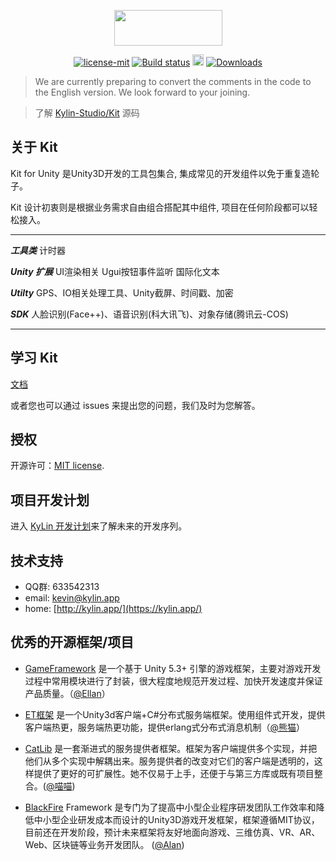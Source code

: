 <p align="center"><img width="173" height="57" src="https://kylin.app/imgs/logo.png"></p>

<p align="center">
<a href="https://github.com/Kylin-Studio/Kit/blob/master/LICENSE">
  <img src="https://img.shields.io/badge/license-MIT-blue.svg" title="license-mit" /></a>
<a href="https://ci.appveyor.com/project/gjmvvv/kit">
  <img src="https://ci.appveyor.com/api/projects/status/tk3o571mwbw2rykj?svg=true" title="Build status"/></a>
<a href="https://github.com/Kylin-Studio/Kit/">
  <img src="https://img.shields.io/badge/version-v0.1.0-green.svg" alt="GitHub version" height="18"></a>
<a href="https://github.com/Kylin-Studio/Kit/releases">
  <img src="https://img.shields.io/badge/Download-1k-green.svg" alt="Downloads" /></a>
</p>

> We are currently preparing to convert the comments in the code to the English version. We look forward to your joining.

> 了解 [Kylin-Studio/Kit](https://github.com/Kylin-Studio/Kit) 源码


## 关于 Kit

Kit for Unity 是Unity3D开发的工具包集合, 集成常见的开发组件以免于重复造轮子。

Kit 设计初衷则是根据业务需求自由组合搭配其中组件, 项目在任何阶段都可以轻松接入。

---

***工具类*** 计时器

***Unity 扩展*** UI渲染相关 Ugui按钮事件监听 国际化文本

***Utilty*** GPS、IO相关处理工具、Unity截屏、时间戳、加密

***SDK*** 人脸识别(Face++)、语音识别(科大讯飞)、对象存储(腾讯云-COS)

---


## 学习 Kit

[文档](https://manual.kylin.app/) 

或者您也可以通过 issues 来提出您的问题，我们及时为您解答。


## 授权

开源许可：[MIT license](http://opensource.org/licenses/MIT).


## 项目开发计划

进入 [KyLin 开发计划](https://www.teambition.com/project/5c641818c156ca00170bcc98/tasks/scrum/5c6418a49502f00017416bd7)来了解未来的开发序列。


## 技术支持

* QQ群: 633542313
* email: kevin@kylin.app
* home: [http://kylin.app/](https://kylin.app/)


## 优秀的开源框架/项目
- [GameFramework](http://gameframework.cn/) 是一个基于 Unity 5.3+ 引擎的游戏框架，主要对游戏开发过程中常用模块进行了封装，很大程度地规范开发过程、加快开发速度并保证产品质量。（[@Ellan](https://github.com/EllanJiang)）

- [ET框架](https://github.com/egametang/ET) 是一个Unity3d客户端+C#分布式服务端框架。使用组件式开发，提供客户端热更，服务端热更功能，提供erlang式分布式消息机制（[@熊猫](https://github.com/egametang)）

- [CatLib](https://catlib.io) 是一套渐进式的服务提供者框架。框架为客户端提供多个实现，并把他们从多个实现中解耦出来。服务提供者的改变对它们的客户端是透明的，这样提供了更好的可扩展性。她不仅易于上手，还便于与第三方库或既有项目整合。([@喵喵](https://github.com/yb199478)) 

- [BlackFire](https://github.com/BlackFire-Studio/BlackFire) Framework 是专门为了提高中小型企业程序研发团队工作效率和降低中小型企业研发成本而设计的Unity3D游戏开发框架，框架遵循MIT协议，目前还在开发阶段，预计未来框架将友好地面向游戏、三维仿真、VR、AR、Web、区块链等业务开发团队。 ([@Alan](https://github.com/0x69h)) 
